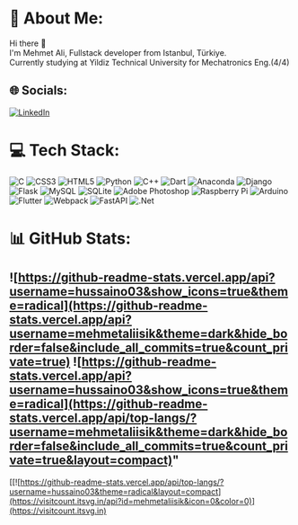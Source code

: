 # 💫 About Me:
Hi there 👋<br>I'm Mehmet Ali, Fullstack developer from  Istanbul, Türkiye.<br>Currently studying at Yildiz Technical University for Mechatronics Eng.(4/4)


## 🌐 Socials:
[![LinkedIn](https://img.shields.io/badge/LinkedIn-%230077B5.svg?logo=linkedin&logoColor=white)](https://linkedin.com/in/mhmtaliisik) 

# 💻 Tech Stack:
![C](https://img.shields.io/badge/c-%2300599C.svg?style=flat&logo=c&logoColor=white) ![CSS3](https://img.shields.io/badge/css3-%231572B6.svg?style=flat&logo=css3&logoColor=white) ![HTML5](https://img.shields.io/badge/html5-%23E34F26.svg?style=flat&logo=html5&logoColor=white) ![Python](https://img.shields.io/badge/python-3670A0?style=flat&logo=python&logoColor=ffdd54) ![C++](https://img.shields.io/badge/c++-%2300599C.svg?style=flat&logo=c%2B%2B&logoColor=white) ![Dart](https://img.shields.io/badge/dart-%230175C2.svg?style=flat&logo=dart&logoColor=white) ![Anaconda](https://img.shields.io/badge/Anaconda-%2344A833.svg?style=flat&logo=anaconda&logoColor=white) ![Django](https://img.shields.io/badge/django-%23092E20.svg?style=flat&logo=django&logoColor=white) ![Flask](https://img.shields.io/badge/flask-%23000.svg?style=flat&logo=flask&logoColor=white) ![MySQL](https://img.shields.io/badge/mysql-%2300f.svg?style=flat&logo=mysql&logoColor=white) ![SQLite](https://img.shields.io/badge/sqlite-%2307405e.svg?style=flat&logo=sqlite&logoColor=white) ![Adobe Photoshop](https://img.shields.io/badge/adobephotoshop-%2331A8FF.svg?style=flat&logo=adobephotoshop&logoColor=white) ![Raspberry Pi](https://img.shields.io/badge/-RaspberryPi-C51A4A?style=flat&logo=Raspberry-Pi) ![Arduino](https://img.shields.io/badge/-Arduino-00979D?style=flat&logo=Arduino&logoColor=white) ![Flutter](https://img.shields.io/badge/Flutter-%2302569B.svg?style=flat&logo=Flutter&logoColor=white) ![Webpack](https://img.shields.io/badge/webpack-%238DD6F9.svg?style=flat&logo=webpack&logoColor=black) ![FastAPI](https://img.shields.io/badge/FastAPI-005571?style=flat&logo=fastapi) ![.Net](https://img.shields.io/badge/.NET-5C2D91?style=flat&logo=.net&logoColor=white)
# 📊 GitHub Stats:

 ![https://github-readme-stats.vercel.app/api?username=hussaino03&show_icons=true&theme=radical](https://github-readme-stats.vercel.app/api?username=mehmetaliisik&theme=dark&hide_border=false&include_all_commits=true&count_private=true)
 ![https://github-readme-stats.vercel.app/api?username=hussaino03&show_icons=true&theme=radical](https://github-readme-stats.vercel.app/api/top-langs/?username=mehmetaliisik&theme=dark&hide_border=false&include_all_commits=true&count_private=true&layout=compact)"
 ---
 [[![https://github-readme-stats.vercel.app/api/top-langs/?username=hussaino03&theme=radical&layout=compact](https://visitcount.itsvg.in/api?id=mehmetaliisik&icon=0&color=0)](https://visitcount.itsvg.in)

<!-- Proudly created with GPRM ( https://gprm.itsvg.in ) -->
